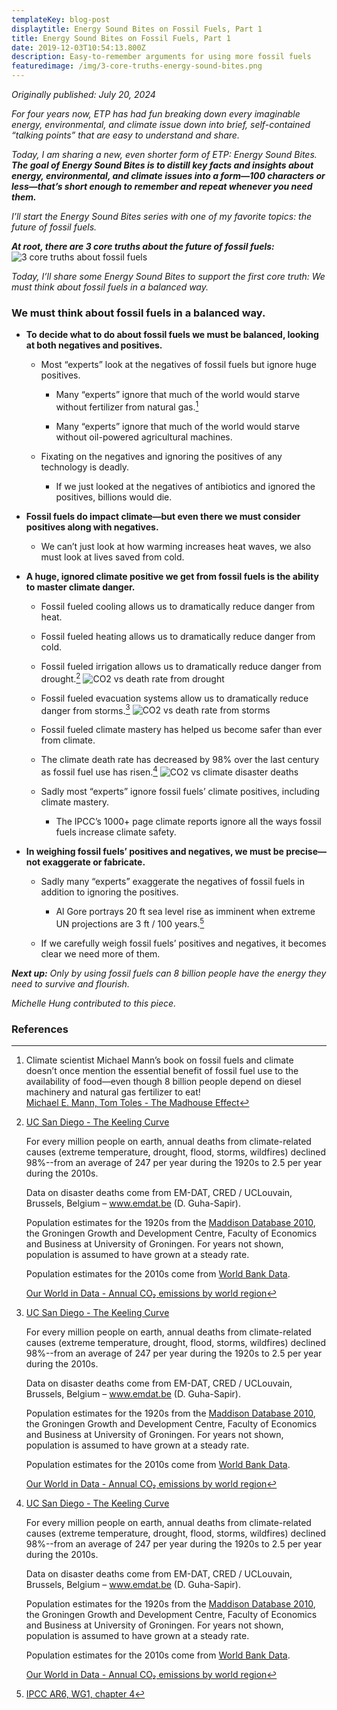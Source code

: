 ```yaml
---
templateKey: blog-post
displaytitle: Energy Sound Bites on Fossil Fuels, Part 1
title: Energy Sound Bites on Fossil Fuels, Part 1
date: 2019-12-03T10:54:13.800Z
description: Easy-to-remember arguments for using more fossil fuels
featuredimage: /img/3-core-truths-energy-sound-bites.png
---
```

_Originally published: July 20, 2024_

_For four years now, ETP has had fun breaking down every imaginable energy, environmental, and climate issue down into brief, self-contained “talking points” that are easy to understand and share._

_Today, I am sharing a new, even shorter form of ETP: Energy Sound Bites._ ***The goal of Energy Sound Bites is to distill key facts and insights about energy, environmental, and climate issues into a form—100 characters or less—that’s short enough to remember and repeat whenever you need them.***

_I’ll start the Energy Sound Bites series with one of my favorite topics: the future of fossil fuels._

***At root, there are 3 core truths about the future of fossil fuels:***
    ![3 core truths about fossil fuels](/img/3-core-truths-energy-sound-bites.png)

_Today, I’ll share some Energy Sound Bites to support the first core truth: We must think about fossil fuels in a balanced way._

### We must think about fossil fuels in a balanced way.

- **To decide what to do about fossil fuels we must be balanced, looking at both negatives and positives.**

  - Most “experts” look at the negatives of fossil fuels but ignore huge positives.

    - Many “experts” ignore that much of the world would starve without fertilizer from natural gas.[^1]

    - Many “experts” ignore that much of the world would starve without oil-powered agricultural machines.

  - Fixating on the negatives and ignoring the positives of any technology is deadly.

    - If we just looked at the negatives of antibiotics and ignored the positives, billions would die.

- **Fossil fuels do impact climate—but even there we must consider positives along with negatives.**

  - We can’t just look at how warming increases heat waves, we also must look at lives saved from cold.

- **A huge, ignored climate positive we get from fossil fuels is the ability to master climate danger.**

  - Fossil fueled cooling allows us to dramatically reduce danger from heat.

  - Fossil fueled heating allows us to dramatically reduce danger from cold.

  - Fossil fueled irrigation allows us to dramatically reduce danger from drought.[^2]
    ![CO2 vs death rate from drought](/img/co2-vs-death-from-drought.jpg)

  - Fossil fueled evacuation systems allow us to dramatically reduce danger from storms.[^3]
    ![CO2 vs death rate from storms](/img/art-20-more-fossil-fuel-use-fewer-storm-related-deaths.png)

  - Fossil fueled climate mastery has helped us become safer than ever from climate.

  - The climate death rate has decreased by 98% over the last century as fossil fuel use has risen.[^4]
    ![CO2 vs climate disaster deaths](/img/3-atmospheric-co2-climate-deaths.jpg)

  - Sadly most “experts” ignore fossil fuels’ climate positives, including climate mastery.

    - The IPCC’s 1000+ page climate reports ignore all the ways fossil fuels increase climate safety.

- **In weighing fossil fuels’ positives and negatives, we must be precise—not exaggerate or fabricate.**

  - Sadly many “experts” exaggerate the negatives of fossil fuels in addition to ignoring the positives.

    - Al Gore portrays 20 ft sea level rise as imminent when extreme UN projections are 3 ft / 100 years.[^5]

  - If we carefully weigh fossil fuels’ positives and negatives, it becomes clear we need more of them.

***Next up:*** _Only by using fossil fuels can 8 billion people have the energy they need to survive and flourish._

_Michelle Hung contributed to this piece._

### References

[^1]:
    Climate scientist Michael Mann’s book on fossil fuels and climate doesn’t once mention the essential benefit of fossil fuel use to the availability of food—even though 8 billion people depend on diesel machinery and natural gas fertilizer to eat!\
    [Michael E. Mann, Tom Toles - The Madhouse Effect](https://cup.columbia.edu/book/the-madhouse-effect/9780231177863)

[^2]:
    [UC San Diego - The Keeling Curve]( https://keelingcurve.ucsd.edu/)

    For every million people on earth, annual deaths from climate-related causes (extreme temperature, drought, flood, storms, wildfires) declined 98%--from an average of 247 per year during the 1920s to 2.5 per year during the 2010s.

    Data on disaster deaths come from EM-DAT, CRED / UCLouvain, Brussels, Belgium – www.emdat.be (D. Guha-Sapir).

    Population estimates for the 1920s from the [Maddison Database 2010](https://www.rug.nl/ggdc/historicaldevelopment/maddison/releases/maddison-database-2010), the Groningen Growth and Development Centre, Faculty of Economics and Business at University of Groningen. For years not shown, population is assumed to have grown at a steady rate.

    Population estimates for the 2010s come from [World Bank Data](https://data.worldbank.org/indicator/SP.POP.TOTL).

    [Our World in Data - Annual CO₂ emissions by world region](https://ourworldindata.org/grapher/annual-co-emissions-by-region)

[^3]: 
    [UC San Diego - The Keeling Curve]( https://keelingcurve.ucsd.edu/)

    For every million people on earth, annual deaths from climate-related causes (extreme temperature, drought, flood, storms, wildfires) declined 98%--from an average of 247 per year during the 1920s to 2.5 per year during the 2010s.

    Data on disaster deaths come from EM-DAT, CRED / UCLouvain, Brussels, Belgium – www.emdat.be (D. Guha-Sapir).

    Population estimates for the 1920s from the [Maddison Database 2010](https://www.rug.nl/ggdc/historicaldevelopment/maddison/releases/maddison-database-2010), the Groningen Growth and Development Centre, Faculty of Economics and Business at University of Groningen. For years not shown, population is assumed to have grown at a steady rate.

    Population estimates for the 2010s come from [World Bank Data](https://data.worldbank.org/indicator/SP.POP.TOTL).

    [Our World in Data - Annual CO₂ emissions by world region](https://ourworldindata.org/grapher/annual-co-emissions-by-region)

[^4]: 
    [UC San Diego - The Keeling Curve]( https://keelingcurve.ucsd.edu/)

    For every million people on earth, annual deaths from climate-related causes (extreme temperature, drought, flood, storms, wildfires) declined 98%--from an average of 247 per year during the 1920s to 2.5 per year during the 2010s.

    Data on disaster deaths come from EM-DAT, CRED / UCLouvain, Brussels, Belgium – www.emdat.be (D. Guha-Sapir).

    Population estimates for the 1920s from the [Maddison Database 2010](https://www.rug.nl/ggdc/historicaldevelopment/maddison/releases/maddison-database-2010), the Groningen Growth and Development Centre, Faculty of Economics and Business at University of Groningen. For years not shown, population is assumed to have grown at a steady rate.

    Population estimates for the 2010s come from [World Bank Data](https://data.worldbank.org/indicator/SP.POP.TOTL).

    [Our World in Data - Annual CO₂ emissions by world region](https://ourworldindata.org/grapher/annual-co-emissions-by-region)

[^5]: [IPCC AR6, WG1, chapter 4](https://www.ipcc.ch/report/ar6/wg1/)
